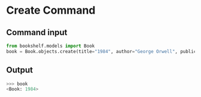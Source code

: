 # Create Command

## Command input
```python
from bookshelf.models import Book
book = Book.objects.create(title="1984", author="George Orwell", publication_year=1949)
```
## Output
```python
>>> book
<Book: 1984>
```
